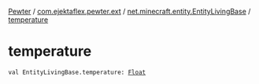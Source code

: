 [Pewter](../../index.md) / [com.ejektaflex.pewter.ext](../index.md) / [net.minecraft.entity.EntityLivingBase](index.md) / [temperature](./temperature.md)

# temperature

`val EntityLivingBase.temperature: `[`Float`](https://kotlinlang.org/api/latest/jvm/stdlib/kotlin/-float/index.html)